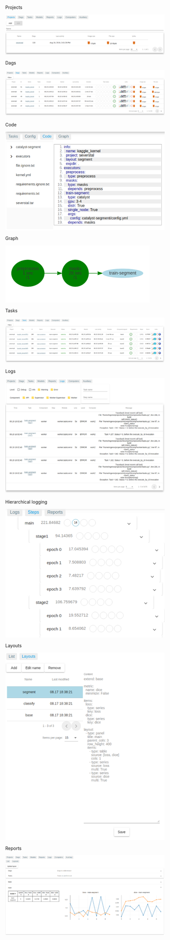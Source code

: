 Projects

![projects](imgs/projects.png)

Dags

![dags](imgs/dags.png)

Code

![code](imgs/code.png)

Graph

![code](imgs/graph.png)

Tasks

![tasks](imgs/tasks.png)

Logs

![logs](imgs/logs.png)

Hierarchical logging

![hierarchical_logging](imgs/hierarchical_logging.png)

Layouts

![layouts](imgs/layouts.png)

Reports

![reports](imgs/reports.png)